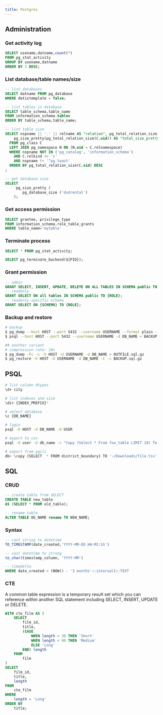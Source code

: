 ```yaml
---
title: Postgres
---
```


## Administration
### Get activity log
```sql
SELECT usename,datname,count(*)
FROM pg_stat_activity
GROUP BY usename,datname
ORDER BY 3 DESC;
```

### List database/table names/size
```sql
-- list databases
SELECT datname FROM pg_database
WHERE datistemplate = false;

-- list tables in database
SELECT table_schema,table_name
FROM information_schema.tables
ORDER BY table_schema,table_name;

-- list table size
SELECT nspname || '.' || relname AS "relation", pg_total_relation_size(C.oid) as "total_size",
    pg_size_pretty(pg_total_relation_size(C.oid)) AS "total_size_pretty"
  FROM pg_class C
  LEFT JOIN pg_namespace N ON (N.oid = C.relnamespace)
  WHERE nspname NOT IN ('pg_catalog', 'information_schema')
    AND C.relkind <> 'i'
    AND nspname !~ '^pg_toast'
  ORDER BY pg_total_relation_size(C.oid) DESC
;

-- get database size
SELECT
     pg_size_pretty (
        pg_database_size ('dvdrental')
    );
```

### Get access permission
```sql
SELECT grantee, privilege_type
FROM information_schema.role_table_grants
WHERE table_name='mytable'
```

### Terminate process
```sql
SELECT * FROM pg_stat_activity;

SELECT pg_terminate_backend(${PID});
```

### Grant permission
```sql
-- admin
GRANT SELECT, INSERT, UPDATE, DELETE ON ALL TABLES IN SCHEMA public TO {ROLE};
-- readonly
GRANT SELECT ON all tables IN SCHEMA public TO {ROLE};
-- readonly-specific schema
GRANT SELECT ON {SCHEMA} TO {ROLE};
```

### Backup and restore
```bash
# backup
$ pg_dump --host HOST --port 5432 --username USERNAME --format plain --verbose --file OUTFILE.sql --table public.TABLE_NAME DB_NAME
$ psql --host HOST --port 5432 --username USERNAME -d DB_NAME < BACKUP.sql

## another variant
# compression rate: 10x
$ pg_dump -Fc -c -h HOST -U USERNAME -d DB_NAME > OUTFILE.sql.gz
$ pg_restore -h HOST -U USERNAME -d DB_NAME -C -c BACKUP.sql.gz
```

## PSQL
```bash
# list column dtypes
\d+ city

# list indexes and size
\di+ {INDEX_PREFIX}*

# select database
\c {DB_NAME}

# login
psql -h HOST -d DB_NAME -U USER

# export to csv
psql -U user -d db_name -c "Copy (Select * From foo_table LIMIT 10) To STDOUT With CSV HEADER DELIMITER E'\t';" > foo_data.tsv

# export from pgcli
db> \copy (SELECT  * FROM district_boundary) TO '~/Downloads/file.tsv' WITH (FORMAT CSV, HEADER, DELIMITER E'\t')
```

## SQL
### CRUD
```sql
-- create table from SELECT
CREATE TABLE new_table
AS (SELECT * FROM old_table);

-- rename table
ALTER TABLE OG_NAME rename TO NEW_NAME;
```

### Syntax
```sql
-- cast string to datetime
TO_TIMESTAMP(date_created,'YYYY-MM-DD HH:MI:SS')

-- cast datetime to strong
to_char(timestamp_column, 'YYYY-MM')

-- timedelta
WHERE date_created < (NOW() - '3 months'::interval)::TEXT
```

### CTE
A common table expression is a temporary result set which you can reference within another SQL statement including SELECT, INSERT, UPDATE or DELETE.

```sql
WITH cte_film AS (
    SELECT
        film_id,
        title,
        (CASE
            WHEN length < 30 THEN 'Short'
            WHEN length < 90 THEN 'Medium'
            ELSE 'Long'
        END) length
    FROM
        film
)
SELECT
    film_id,
    title,
    length
FROM
    cte_film
WHERE
    length = 'Long'
ORDER BY
    title;
```
